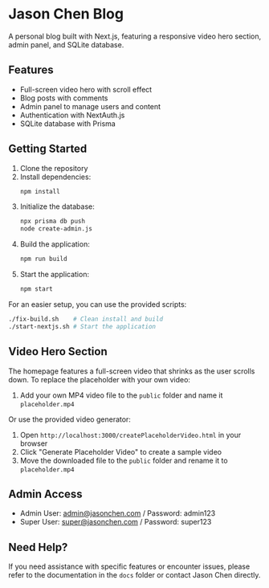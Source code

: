 # Jason Chen Blog

A personal blog built with Next.js, featuring a responsive video hero section, admin panel, and SQLite database.

## Features

- Full-screen video hero with scroll effect
- Blog posts with comments
- Admin panel to manage users and content 
- Authentication with NextAuth.js
- SQLite database with Prisma

## Getting Started

1. Clone the repository
2. Install dependencies:
   ```bash
   npm install
   ```
3. Initialize the database:
   ```bash
   npx prisma db push
   node create-admin.js
   ```
4. Build the application:
   ```bash
   npm run build
   ```
5. Start the application:
   ```bash
   npm start
   ```

For an easier setup, you can use the provided scripts:
```bash
./fix-build.sh    # Clean install and build
./start-nextjs.sh # Start the application
```

## Video Hero Section

The homepage features a full-screen video that shrinks as the user scrolls down. To replace the placeholder with your own video:

1. Add your own MP4 video file to the `public` folder and name it `placeholder.mp4`

Or use the provided video generator:

1. Open `http://localhost:3000/createPlaceholderVideo.html` in your browser
2. Click "Generate Placeholder Video" to create a sample video
3. Move the downloaded file to the `public` folder and rename it to `placeholder.mp4`

## Admin Access

- Admin User: admin@jasonchen.com / Password: admin123
- Super User: super@jasonchen.com / Password: super123

## Need Help?

If you need assistance with specific features or encounter issues, please refer to the documentation in the `docs` folder or contact Jason Chen directly.

